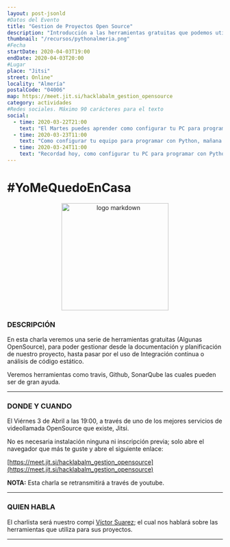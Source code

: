 ```yaml
---
layout: post-jsonld
#Datos del Evento
title: "Gestion de Proyectos Open Source"
description: "Introducción a las herramientas gratuitas que podemos utilizar en nuestros Proyectos Open Source."
thumbnail: "/recursos/pythonalmeria.png"
#Fecha
startDate: 2020-04-03T19:00
endDate: 2020-04-03T20:00
#Lugar
place: "Jitsi"
street: Online"
locality: "Almería"
postalCode: "04006"
map: https://meet.jit.si/hacklabalm_gestion_opensource
category: actividades
#Redes sociales. Máximo 90 carácteres para el texto
social:
  - time: 2020-03-22T21:00
    text: "El Martes puedes aprender como configurar tu PC para programar con Python"
  - time: 2020-03-23T11:00
    text: "Como configurar tu equipo para programar con Python, mañana a las 19:00"	
  - time: 2020-03-24T11:00
    text: "Recordad hoy, como configurar tu PC para programar con Python"
---
```


# #YoMeQuedoEnCasa

<center><img src="https://cdn.freebiesupply.com/logos/thumbs/2x/travis-ci-logo.png" alt="logo markdown" style="width: 250px"></center>

### DESCRIPCIÓN


En esta charla veremos una serie de herramientas gratuitas (Algunas OpenSource), para poder gestionar desde la documentación y planificación de nuestro proyecto, hasta pasar por el uso de Integración continua o análisis de código estático.

Veremos herramientas como travis, Github, SonarQube las cuales pueden ser de gran ayuda.

---

### DONDE Y CUANDO

El Viérnes 3 de Abril a las 19:00, a través de uno de los mejores servicios de videollamada OpenSource que existe, Jitsi.

No es necesaria instalación ninguna ni inscripción previa; solo abre el navegador que más te guste y abre el siguiente enlace:

[https://meet.jit.si/hacklabalm_gestion_opensource](https://meet.jit.si/hacklabalm_gestion_opensource)

**NOTA:** Esta charla se retransmitirá a través de youtube.

---

### QUIEN HABLA

El charlista será nuestro compi [Víctor Suarez](https://twitter.com/zerasul); el cual nos hablará sobre las herramientas que utiliza para sus proyectos.

---